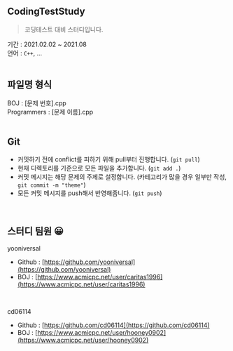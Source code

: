 ## CodingTestStudy
> 코딩테스트 대비 스터디입니다.

기간 : 2021.02.02 ~ 2021.08<br>
언어 : `C++`, ...<br>
<br>
## 파일명 형식
BOJ : [문제 번호].cpp<br>
Programmers : [문제 이름].cpp<br>
<br>
## Git
- 커밋하기 전에 conflict를 피하기 위해 pull부터 진행합니다. (`git pull`)
- 현재 디렉토리를 기준으로 모든 파일을 추가합니다. (`git add .`)
- 커밋 메시지는 해당 문제의 주제로 설정합니다. (카테고리가 많을 경우 일부만 작성, `git commit -m "theme"`)
- 모든 커밋 메시지를 push해서 반영해줍니다. (`git push`)
<br>

## 스터디 팀원 😀
yooniversal
- Github : [https://github.com/yooniversal](https://github.com/yooniversal)
- BOJ : [https://www.acmicpc.net/user/caritas1996](https://www.acmicpc.net/user/caritas1996)
<br>

cd06114
- Github : [https://github.com/cd06114](https://github.com/cd06114)
- BOJ : [https://www.acmicpc.net/user/hooney0902](https://www.acmicpc.net/user/hooney0902)

